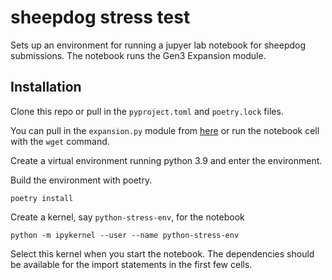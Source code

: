 # sheepdog stress test

Sets up an environment for running a jupyer lab notebook for sheepdog submissions.
The notebook runs the Gen3 Expansion module.

## Installation

Clone this repo or pull in the `pyproject.toml` and `poetry.lock` files.

You can pull in the `expansion.py` module from [here](https://github.com/cgmeyer/gen3sdk-python) or run the notebook cell with the
`wget` command.

Create a virtual environment running python 3.9 and enter the environment.

Build the environment with poetry.

```
poetry install
```

Create a kernel, say `python-stress-env`, for the notebook

```
python -m ipykernel --user --name python-stress-env
```

Select this kernel when you start the notebook.
The dependencies should be available for the
import statements in the first few cells.




